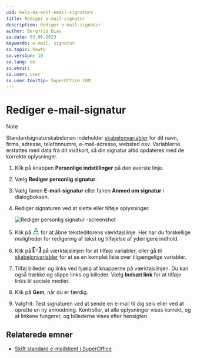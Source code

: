 ```yaml
---
uid: help-da-edit-email-signature
title: Rediger e-mail-signatur
description: Rediger e-mail-signatur
author: Bergfrid Dias
so.date: 03.06.2023
keywords: e-mail, signatur
so.topic: howto
so.version: 10
so.lang: en
so.envir:
so.user: user
so.user.tooltip: SuperOffice CRM
---
```


# Rediger e-mail-signatur

> [!NOTE]
  > Standardsignaturskabelonen indeholder [skabelonvariabler][3] for dit navn, firma, adresse, telefonnumre, e-mail-adresse, websted osv. Variablerne erstattes med data fra dit visitkort, så din signatur altid opdateres med de korrekte oplysninger.

1. Klik på knappen **Personlige indstillinger** på den øverste linje.

2. Vælg **Rediger personlig signatur**.

3. Vælg fanen **E-mail-signatur** eller fanen **Anmod om signatur** i dialogboksen.

4. Rediger signaturen ved at slette eller tilføje oplysninger.

    ![Rediger personlig signatur -screenshot][img1]

5. Klik på ![ikon][img2] for at åbne teksteditorens værktøjslinje. Her har du forskellige muligheder for redigering af tekst og tilføjelse af yderligere indhold.

6. Klik på ![ikon][img3] på værktøjslinjen for at tilføje variabler, eller gå til [skabelonvariabler][3] for at se en komplet liste over tilgængelige variabler.

7. Tilføj billeder og links ved hjælp af knapperne på værktøjslinjen. Du kan også trække og slippe links og billeder. Vælg **Indsæt link** for at tilføje links til sociale medier.

8. Klik på **Gem**, når du er færdig.

9. Valgfrit: Test signaturen ved at sende en e-mail til dig selv eller ved at oprette en ny anmodning. Kontroller, at alle oplysninger vises korrekt, og at linkene fungerer, og billederne vises efter hensigten.

## Relaterede emner

* [Skift standard e-mailklient i SuperOffice][1]

<!-- Referenced links -->
[1]: ../../email/learn/change-default-mail-client.md
[3]: ../../document/templates/variables/for-selected-contact.md

<!-- Referenced images -->
[img2]: ../../../../common/icons/editor-toolbar-icon.png
[img3]: ../../../media/icons/sign-editor-variables.png
[img1]: media/getstarted-preferences-email-signature.png
